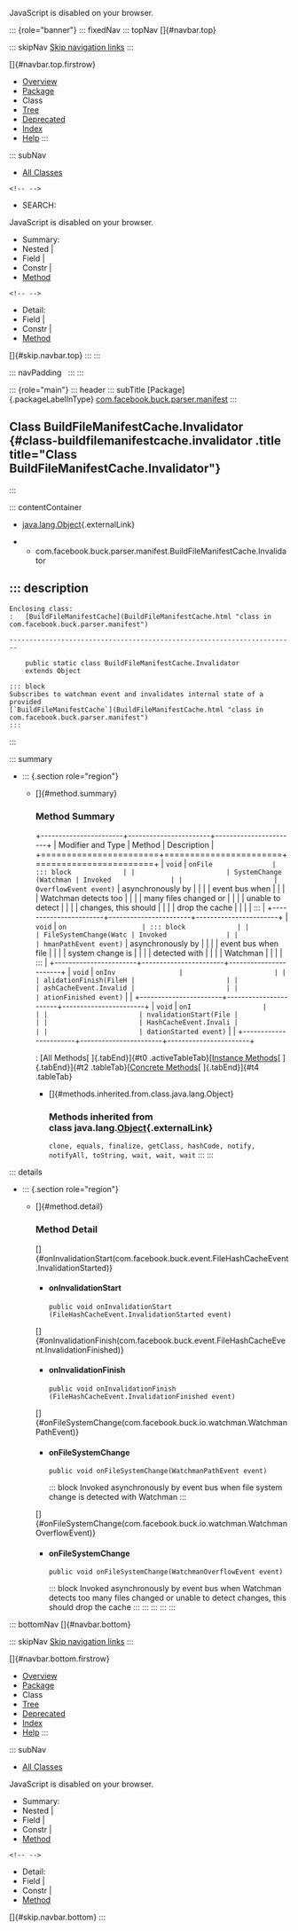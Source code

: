 <div>

JavaScript is disabled on your browser.

</div>

::: {role="banner"}
::: fixedNav
::: topNav
[]{#navbar.top}

::: skipNav
[Skip navigation links](#skip.navbar.top "Skip navigation links")
:::

[]{#navbar.top.firstrow}

-   [Overview](../../../../../index.html)
-   [Package](package-summary.html)
-   Class
-   [Tree](package-tree.html)
-   [Deprecated](../../../../../deprecated-list.html)
-   [Index](../../../../../index-all.html)
-   [Help](../../../../../help-doc.html)
:::

::: subNav
-   [All Classes](../../../../../allclasses.html)

```{=html}
<!-- -->
```
-   SEARCH:

<div>

<div>

JavaScript is disabled on your browser.

</div>

</div>

<div>

-   Summary: 
-   Nested \| 
-   Field \| 
-   Constr \| 
-   [Method](#method.summary)

```{=html}
<!-- -->
```
-   Detail: 
-   Field \| 
-   Constr \| 
-   [Method](#method.detail)

</div>

[]{#skip.navbar.top}
:::
:::

::: navPadding
 
:::
:::

::: {role="main"}
::: header
::: subTitle
[Package]{.packageLabelInType} [com.facebook.buck.parser.manifest](package-summary.html)
:::

## Class BuildFileManifestCache.Invalidator {#class-buildfilemanifestcache.invalidator .title title="Class BuildFileManifestCache.Invalidator"}
:::

::: contentContainer
-   [java.lang.Object](http://docs.oracle.com/javase/7/docs/api/java/lang/Object.html?is-external=true "class or interface in java.lang"){.externalLink}

-   -   com.facebook.buck.parser.manifest.BuildFileManifestCache.Invalidator

::: description
-   

    Enclosing class:
    :   [BuildFileManifestCache](BuildFileManifestCache.html "class in com.facebook.buck.parser.manifest")

    ------------------------------------------------------------------------

        public static class BuildFileManifestCache.Invalidator
        extends Object

    ::: block
    Subscribes to watchman event and invalidates internal state of a
    provided
    [`BuildFileManifestCache`](BuildFileManifestCache.html "class in com.facebook.buck.parser.manifest")
    :::
:::

::: summary
-   ::: {.section role="region"}
    -   []{#method.summary}

        ### Method Summary

        +-----------------------+-----------------------+-----------------------+
        | Modifier and Type     | Method                | Description           |
        +=======================+=======================+=======================+
        | `void`                | `onFile               | ::: block             |
        |                       | SystemChange​(Watchman | Invoked               |
        |                       | OverflowEvent event)` | asynchronously by     |
        |                       |                       | event bus when        |
        |                       |                       | Watchman detects too  |
        |                       |                       | many files changed or |
        |                       |                       | unable to detect      |
        |                       |                       | changes, this should  |
        |                       |                       | drop the cache        |
        |                       |                       | :::                   |
        +-----------------------+-----------------------+-----------------------+
        | `void`                | `on                   | ::: block             |
        |                       | FileSystemChange​(Watc | Invoked               |
        |                       | hmanPathEvent event)` | asynchronously by     |
        |                       |                       | event bus when file   |
        |                       |                       | system change is      |
        |                       |                       | detected with         |
        |                       |                       | Watchman              |
        |                       |                       | :::                   |
        +-----------------------+-----------------------+-----------------------+
        | `void`                | `onInv                |                       |
        |                       | alidationFinish​(FileH |                       |
        |                       | ashCacheEvent.Invalid |                       |
        |                       | ationFinished event)` |                       |
        +-----------------------+-----------------------+-----------------------+
        | `void`                | `onI                  |                       |
        |                       | nvalidationStart​(File |                       |
        |                       | HashCacheEvent.Invali |                       |
        |                       | dationStarted event)` |                       |
        +-----------------------+-----------------------+-----------------------+

        : [All Methods[ ]{.tabEnd}]{#t0 .activeTableTab}[[Instance
        Methods](javascript:show(2);)[ ]{.tabEnd}]{#t2
        .tableTab}[[Concrete
        Methods](javascript:show(8);)[ ]{.tabEnd}]{#t4 .tableTab}

        -   []{#methods.inherited.from.class.java.lang.Object}

            ### Methods inherited from class java.lang.[Object](http://docs.oracle.com/javase/7/docs/api/java/lang/Object.html?is-external=true "class or interface in java.lang"){.externalLink}

            `clone, equals, finalize, getClass, hashCode, notify, notifyAll, toString, wait, wait, wait`
    :::
:::

::: details
-   ::: {.section role="region"}
    -   []{#method.detail}

        ### Method Detail

        []{#onInvalidationStart(com.facebook.buck.event.FileHashCacheEvent.InvalidationStarted)}

        -   #### onInvalidationStart

            ``` methodSignature
            public void onInvalidationStart​(FileHashCacheEvent.InvalidationStarted event)
            ```

        []{#onInvalidationFinish(com.facebook.buck.event.FileHashCacheEvent.InvalidationFinished)}

        -   #### onInvalidationFinish

            ``` methodSignature
            public void onInvalidationFinish​(FileHashCacheEvent.InvalidationFinished event)
            ```

        []{#onFileSystemChange(com.facebook.buck.io.watchman.WatchmanPathEvent)}

        -   #### onFileSystemChange

            ``` methodSignature
            public void onFileSystemChange​(WatchmanPathEvent event)
            ```

            ::: block
            Invoked asynchronously by event bus when file system change
            is detected with Watchman
            :::

        []{#onFileSystemChange(com.facebook.buck.io.watchman.WatchmanOverflowEvent)}

        -   #### onFileSystemChange

            ``` methodSignature
            public void onFileSystemChange​(WatchmanOverflowEvent event)
            ```

            ::: block
            Invoked asynchronously by event bus when Watchman detects
            too many files changed or unable to detect changes, this
            should drop the cache
            :::
    :::
:::
:::
:::

::: bottomNav
[]{#navbar.bottom}

::: skipNav
[Skip navigation links](#skip.navbar.bottom "Skip navigation links")
:::

[]{#navbar.bottom.firstrow}

-   [Overview](../../../../../index.html)
-   [Package](package-summary.html)
-   Class
-   [Tree](package-tree.html)
-   [Deprecated](../../../../../deprecated-list.html)
-   [Index](../../../../../index-all.html)
-   [Help](../../../../../help-doc.html)
:::

::: subNav
-   [All Classes](../../../../../allclasses.html)

<div>

<div>

JavaScript is disabled on your browser.

</div>

</div>

<div>

-   Summary: 
-   Nested \| 
-   Field \| 
-   Constr \| 
-   [Method](#method.summary)

```{=html}
<!-- -->
```
-   Detail: 
-   Field \| 
-   Constr \| 
-   [Method](#method.detail)

</div>

[]{#skip.navbar.bottom}
:::
